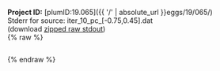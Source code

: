 **Project ID:** [plumID:19.065]({{ '/' | absolute_url }}eggs/19/065/)  
Stderr for source:  iter_10_pc_[-0.75,0.45].dat   
(download [zipped raw stdout](iter_10_pc_[-0.75,0.45].dat.plumed_master.stdout.txt.zip))  
{% raw %}
<pre>
</pre>
{% endraw %}
